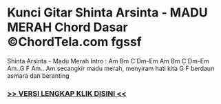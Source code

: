 
 # Kunci Gitar Shinta Arsinta - MADU MERAH Chord Dasar ©ChordTela.com fgssf


Shinta Arsinta - Madu Merah Intro : Am Bm C Dm-Em Am Bm C Dm-Em Am..G F Am.. Am secangkir madu merah, menyiram hati kita G F berdaun asmara dan beranting

###  <a href="https://shortlighzx.web.app?sq=Kunci Gitar Shinta Arsinta - MADU MERAH Chord Dasar ©ChordTela.com"> >> VERSI LENGKAP KLIK DISINI << </a>
